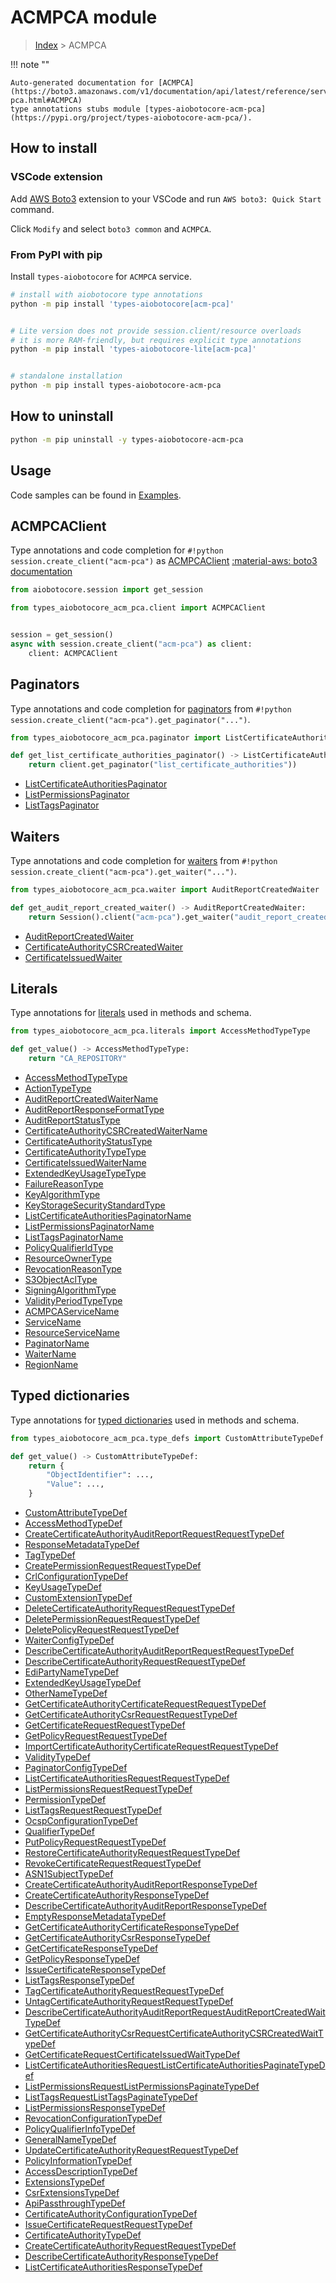 # ACMPCA module

> [Index](../README.md) > ACMPCA


!!! note ""

    Auto-generated documentation for [ACMPCA](https://boto3.amazonaws.com/v1/documentation/api/latest/reference/services/acm-pca.html#ACMPCA)
    type annotations stubs module [types-aiobotocore-acm-pca](https://pypi.org/project/types-aiobotocore-acm-pca/).

## How to install

### VSCode extension

Add [AWS Boto3](https://marketplace.visualstudio.com/items?itemName=Boto3typed.boto3-ide)
extension to your VSCode and run `AWS boto3: Quick Start` command.

Click `Modify` and select `boto3 common` and `ACMPCA`.

### From PyPI with pip

Install `types-aiobotocore` for `ACMPCA` service.

```bash
# install with aiobotocore type annotations
python -m pip install 'types-aiobotocore[acm-pca]'


# Lite version does not provide session.client/resource overloads
# it is more RAM-friendly, but requires explicit type annotations
python -m pip install 'types-aiobotocore-lite[acm-pca]'


# standalone installation
python -m pip install types-aiobotocore-acm-pca
```



## How to uninstall

```bash
python -m pip uninstall -y types-aiobotocore-acm-pca
```

## Usage

Code samples can be found in [Examples](./usage.md).

## ACMPCAClient

Type annotations and code completion for  `#!python session.create_client("acm-pca")` as [ACMPCAClient](./client.md)
[:material-aws: boto3 documentation](https://boto3.amazonaws.com/v1/documentation/api/latest/reference/services/acm-pca.html#ACMPCA.Client)

```python title="Usage example"
from aiobotocore.session import get_session

from types_aiobotocore_acm_pca.client import ACMPCAClient


session = get_session()
async with session.create_client("acm-pca") as client:
    client: ACMPCAClient
```


## Paginators

Type annotations and code completion for
[paginators](./paginators.md)
from `#!python session.create_client("acm-pca").get_paginator("...")`.

```python title="Usage example"
from types_aiobotocore_acm_pca.paginator import ListCertificateAuthoritiesPaginator

def get_list_certificate_authorities_paginator() -> ListCertificateAuthoritiesPaginator:
    return client.get_paginator("list_certificate_authorities"))
```

- [ListCertificateAuthoritiesPaginator](./paginators.md#listcertificateauthoritiespaginator)
- [ListPermissionsPaginator](./paginators.md#listpermissionspaginator)
- [ListTagsPaginator](./paginators.md#listtagspaginator)




## Waiters

Type annotations and code completion for
[waiters](./waiters.md)
from `#!python session.create_client("acm-pca").get_waiter("...")`.

```python title="Usage example"
from types_aiobotocore_acm_pca.waiter import AuditReportCreatedWaiter

def get_audit_report_created_waiter() -> AuditReportCreatedWaiter:
    return Session().client("acm-pca").get_waiter("audit_report_created")
```

- [AuditReportCreatedWaiter](./waiters.md#auditreportcreatedwaiter)
- [CertificateAuthorityCSRCreatedWaiter](./waiters.md#certificateauthoritycsrcreatedwaiter)
- [CertificateIssuedWaiter](./waiters.md#certificateissuedwaiter)






## Literals

Type annotations for [literals](./literals.md) used in methods and schema.

```python title="Usage example"
from types_aiobotocore_acm_pca.literals import AccessMethodTypeType

def get_value() -> AccessMethodTypeType:
    return "CA_REPOSITORY"
```

- [AccessMethodTypeType](./literals.md#accessmethodtypetype)
- [ActionTypeType](./literals.md#actiontypetype)
- [AuditReportCreatedWaiterName](./literals.md#auditreportcreatedwaitername)
- [AuditReportResponseFormatType](./literals.md#auditreportresponseformattype)
- [AuditReportStatusType](./literals.md#auditreportstatustype)
- [CertificateAuthorityCSRCreatedWaiterName](./literals.md#certificateauthoritycsrcreatedwaitername)
- [CertificateAuthorityStatusType](./literals.md#certificateauthoritystatustype)
- [CertificateAuthorityTypeType](./literals.md#certificateauthoritytypetype)
- [CertificateIssuedWaiterName](./literals.md#certificateissuedwaitername)
- [ExtendedKeyUsageTypeType](./literals.md#extendedkeyusagetypetype)
- [FailureReasonType](./literals.md#failurereasontype)
- [KeyAlgorithmType](./literals.md#keyalgorithmtype)
- [KeyStorageSecurityStandardType](./literals.md#keystoragesecuritystandardtype)
- [ListCertificateAuthoritiesPaginatorName](./literals.md#listcertificateauthoritiespaginatorname)
- [ListPermissionsPaginatorName](./literals.md#listpermissionspaginatorname)
- [ListTagsPaginatorName](./literals.md#listtagspaginatorname)
- [PolicyQualifierIdType](./literals.md#policyqualifieridtype)
- [ResourceOwnerType](./literals.md#resourceownertype)
- [RevocationReasonType](./literals.md#revocationreasontype)
- [S3ObjectAclType](./literals.md#s3objectacltype)
- [SigningAlgorithmType](./literals.md#signingalgorithmtype)
- [ValidityPeriodTypeType](./literals.md#validityperiodtypetype)
- [ACMPCAServiceName](./literals.md#acmpcaservicename)
- [ServiceName](./literals.md#servicename)
- [ResourceServiceName](./literals.md#resourceservicename)
- [PaginatorName](./literals.md#paginatorname)
- [WaiterName](./literals.md#waitername)
- [RegionName](./literals.md#regionname)




## Typed dictionaries

Type annotations for [typed dictionaries](./type_defs.md) used in methods and schema.

```python title="Usage example"
from types_aiobotocore_acm_pca.type_defs import CustomAttributeTypeDef

def get_value() -> CustomAttributeTypeDef:
    return {
        "ObjectIdentifier": ...,
        "Value": ...,
    }
```

- [CustomAttributeTypeDef](./type_defs.md#customattributetypedef)
- [AccessMethodTypeDef](./type_defs.md#accessmethodtypedef)
- [CreateCertificateAuthorityAuditReportRequestRequestTypeDef](./type_defs.md#createcertificateauthorityauditreportrequestrequesttypedef)
- [ResponseMetadataTypeDef](./type_defs.md#responsemetadatatypedef)
- [TagTypeDef](./type_defs.md#tagtypedef)
- [CreatePermissionRequestRequestTypeDef](./type_defs.md#createpermissionrequestrequesttypedef)
- [CrlConfigurationTypeDef](./type_defs.md#crlconfigurationtypedef)
- [KeyUsageTypeDef](./type_defs.md#keyusagetypedef)
- [CustomExtensionTypeDef](./type_defs.md#customextensiontypedef)
- [DeleteCertificateAuthorityRequestRequestTypeDef](./type_defs.md#deletecertificateauthorityrequestrequesttypedef)
- [DeletePermissionRequestRequestTypeDef](./type_defs.md#deletepermissionrequestrequesttypedef)
- [DeletePolicyRequestRequestTypeDef](./type_defs.md#deletepolicyrequestrequesttypedef)
- [WaiterConfigTypeDef](./type_defs.md#waiterconfigtypedef)
- [DescribeCertificateAuthorityAuditReportRequestRequestTypeDef](./type_defs.md#describecertificateauthorityauditreportrequestrequesttypedef)
- [DescribeCertificateAuthorityRequestRequestTypeDef](./type_defs.md#describecertificateauthorityrequestrequesttypedef)
- [EdiPartyNameTypeDef](./type_defs.md#edipartynametypedef)
- [ExtendedKeyUsageTypeDef](./type_defs.md#extendedkeyusagetypedef)
- [OtherNameTypeDef](./type_defs.md#othernametypedef)
- [GetCertificateAuthorityCertificateRequestRequestTypeDef](./type_defs.md#getcertificateauthoritycertificaterequestrequesttypedef)
- [GetCertificateAuthorityCsrRequestRequestTypeDef](./type_defs.md#getcertificateauthoritycsrrequestrequesttypedef)
- [GetCertificateRequestRequestTypeDef](./type_defs.md#getcertificaterequestrequesttypedef)
- [GetPolicyRequestRequestTypeDef](./type_defs.md#getpolicyrequestrequesttypedef)
- [ImportCertificateAuthorityCertificateRequestRequestTypeDef](./type_defs.md#importcertificateauthoritycertificaterequestrequesttypedef)
- [ValidityTypeDef](./type_defs.md#validitytypedef)
- [PaginatorConfigTypeDef](./type_defs.md#paginatorconfigtypedef)
- [ListCertificateAuthoritiesRequestRequestTypeDef](./type_defs.md#listcertificateauthoritiesrequestrequesttypedef)
- [ListPermissionsRequestRequestTypeDef](./type_defs.md#listpermissionsrequestrequesttypedef)
- [PermissionTypeDef](./type_defs.md#permissiontypedef)
- [ListTagsRequestRequestTypeDef](./type_defs.md#listtagsrequestrequesttypedef)
- [OcspConfigurationTypeDef](./type_defs.md#ocspconfigurationtypedef)
- [QualifierTypeDef](./type_defs.md#qualifiertypedef)
- [PutPolicyRequestRequestTypeDef](./type_defs.md#putpolicyrequestrequesttypedef)
- [RestoreCertificateAuthorityRequestRequestTypeDef](./type_defs.md#restorecertificateauthorityrequestrequesttypedef)
- [RevokeCertificateRequestRequestTypeDef](./type_defs.md#revokecertificaterequestrequesttypedef)
- [ASN1SubjectTypeDef](./type_defs.md#asn1subjecttypedef)
- [CreateCertificateAuthorityAuditReportResponseTypeDef](./type_defs.md#createcertificateauthorityauditreportresponsetypedef)
- [CreateCertificateAuthorityResponseTypeDef](./type_defs.md#createcertificateauthorityresponsetypedef)
- [DescribeCertificateAuthorityAuditReportResponseTypeDef](./type_defs.md#describecertificateauthorityauditreportresponsetypedef)
- [EmptyResponseMetadataTypeDef](./type_defs.md#emptyresponsemetadatatypedef)
- [GetCertificateAuthorityCertificateResponseTypeDef](./type_defs.md#getcertificateauthoritycertificateresponsetypedef)
- [GetCertificateAuthorityCsrResponseTypeDef](./type_defs.md#getcertificateauthoritycsrresponsetypedef)
- [GetCertificateResponseTypeDef](./type_defs.md#getcertificateresponsetypedef)
- [GetPolicyResponseTypeDef](./type_defs.md#getpolicyresponsetypedef)
- [IssueCertificateResponseTypeDef](./type_defs.md#issuecertificateresponsetypedef)
- [ListTagsResponseTypeDef](./type_defs.md#listtagsresponsetypedef)
- [TagCertificateAuthorityRequestRequestTypeDef](./type_defs.md#tagcertificateauthorityrequestrequesttypedef)
- [UntagCertificateAuthorityRequestRequestTypeDef](./type_defs.md#untagcertificateauthorityrequestrequesttypedef)
- [DescribeCertificateAuthorityAuditReportRequestAuditReportCreatedWaitTypeDef](./type_defs.md#describecertificateauthorityauditreportrequestauditreportcreatedwaittypedef)
- [GetCertificateAuthorityCsrRequestCertificateAuthorityCSRCreatedWaitTypeDef](./type_defs.md#getcertificateauthoritycsrrequestcertificateauthoritycsrcreatedwaittypedef)
- [GetCertificateRequestCertificateIssuedWaitTypeDef](./type_defs.md#getcertificaterequestcertificateissuedwaittypedef)
- [ListCertificateAuthoritiesRequestListCertificateAuthoritiesPaginateTypeDef](./type_defs.md#listcertificateauthoritiesrequestlistcertificateauthoritiespaginatetypedef)
- [ListPermissionsRequestListPermissionsPaginateTypeDef](./type_defs.md#listpermissionsrequestlistpermissionspaginatetypedef)
- [ListTagsRequestListTagsPaginateTypeDef](./type_defs.md#listtagsrequestlisttagspaginatetypedef)
- [ListPermissionsResponseTypeDef](./type_defs.md#listpermissionsresponsetypedef)
- [RevocationConfigurationTypeDef](./type_defs.md#revocationconfigurationtypedef)
- [PolicyQualifierInfoTypeDef](./type_defs.md#policyqualifierinfotypedef)
- [GeneralNameTypeDef](./type_defs.md#generalnametypedef)
- [UpdateCertificateAuthorityRequestRequestTypeDef](./type_defs.md#updatecertificateauthorityrequestrequesttypedef)
- [PolicyInformationTypeDef](./type_defs.md#policyinformationtypedef)
- [AccessDescriptionTypeDef](./type_defs.md#accessdescriptiontypedef)
- [ExtensionsTypeDef](./type_defs.md#extensionstypedef)
- [CsrExtensionsTypeDef](./type_defs.md#csrextensionstypedef)
- [ApiPassthroughTypeDef](./type_defs.md#apipassthroughtypedef)
- [CertificateAuthorityConfigurationTypeDef](./type_defs.md#certificateauthorityconfigurationtypedef)
- [IssueCertificateRequestRequestTypeDef](./type_defs.md#issuecertificaterequestrequesttypedef)
- [CertificateAuthorityTypeDef](./type_defs.md#certificateauthoritytypedef)
- [CreateCertificateAuthorityRequestRequestTypeDef](./type_defs.md#createcertificateauthorityrequestrequesttypedef)
- [DescribeCertificateAuthorityResponseTypeDef](./type_defs.md#describecertificateauthorityresponsetypedef)
- [ListCertificateAuthoritiesResponseTypeDef](./type_defs.md#listcertificateauthoritiesresponsetypedef)

